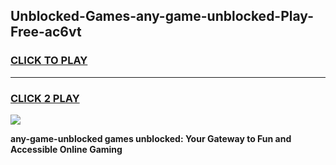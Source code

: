 
## Unblocked-Games-any-game-unblocked-Play-Free-ac6vt
<h3>
<a href="https://premium76.site?title=any-game-unblocked&ref=10A">CLICK TO PLAY</a></h3>
<hr>

<h3>
<a href="https://premium76.site?title=any-game-unblocked&ref=10A">CLICK 2 PLAY</a>
  
</h3>

<a href="https://premium76.site?title=any-game-unblocked&ref=10A"><img src="https://clearcache.store/games.png"></a>


**any-game-unblocked games unblocked: Your Gateway to Fun and Accessible Online Gaming**
